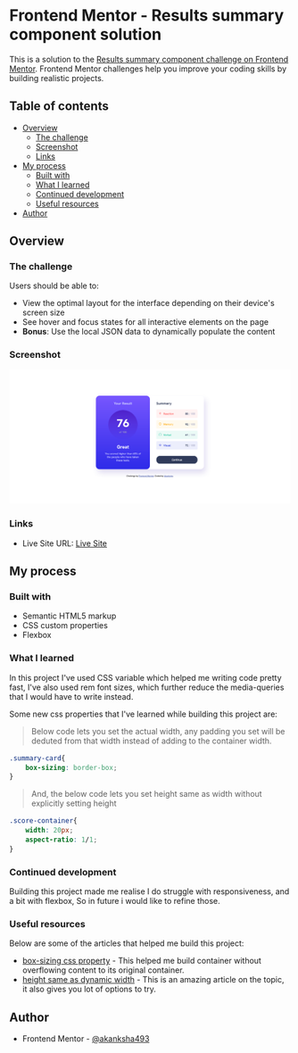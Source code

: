 # Frontend Mentor - Results summary component solution

This is a solution to the [Results summary component challenge on Frontend Mentor](https://www.frontendmentor.io/challenges/results-summary-component-CE_K6s0maV). Frontend Mentor challenges help you improve your coding skills by building realistic projects. 

## Table of contents

- [Overview](#overview)
  - [The challenge](#the-challenge)
  - [Screenshot](#screenshot)
  - [Links](#links)
- [My process](#my-process)
  - [Built with](#built-with)
  - [What I learned](#what-i-learned)
  - [Continued development](#continued-development)
  - [Useful resources](#useful-resources)
- [Author](#author)

## Overview

### The challenge

Users should be able to:

- View the optimal layout for the interface depending on their device's screen size
- See hover and focus states for all interactive elements on the page
- **Bonus**: Use the local JSON data to dynamically populate the content

### Screenshot

![](./design/Screenshot.png)

### Links

- Live Site URL: [Live Site]([https://your-live-site-url.com](https://akanksha493.github.io/FrontendMentor-challenges/results-summary-component-main/))

## My process

### Built with

- Semantic HTML5 markup
- CSS custom properties
- Flexbox

### What I learned

In this project I've used CSS variable which helped me writing code pretty fast, I've also used rem font sizes, which further reduce the media-queries that I would have to write instead. 

Some new css properties that I've learned while building this project are:

>Below code lets you set the actual width, any padding you set will be deduted from that width instead of adding to the container width.
```css
.summary-card{
    box-sizing: border-box;
}
```

>And, the below code lets you set height same as width without explicitly setting height
```css
.score-container{
    width: 20px;
    aspect-ratio: 1/1;
}
```

### Continued development

Building this project made me realise I do struggle with responsiveness, and a bit with flexbox, So in future i would like to refine those.

### Useful resources

Below are some of the articles that helped me build this project:

- [box-sizing  css property](https://www.w3schools.com/css/css3_box-sizing.asp) - This helped me build container without overflowing content to its original container. 
- [height same as dynamic width](https://stackoverflow.com/questions/5445491/height-equal-to-dynamic-width-css-fluid-layout) - This is an amazing article on the topic, it also gives you lot of options to try.

## Author

- Frontend Mentor - [@akanksha493](https://www.frontendmentor.io/profile/akanksha493)


